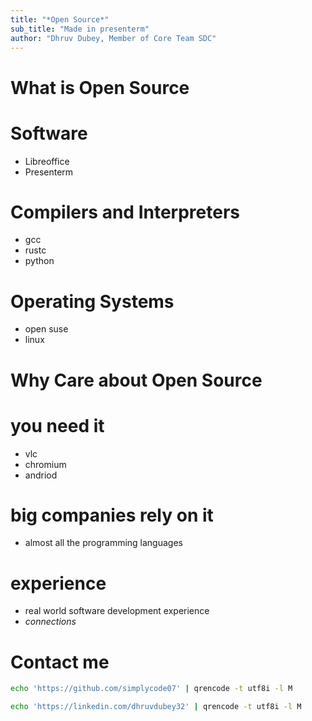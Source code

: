 ```yaml
---
title: "*Open Source*"
sub_title: "Made in presenterm"
author: "Dhruv Dubey, Member of Core Team SDC"
---
```


What is Open Source
===
# Software
- Libreoffice
- Presenterm

# Compilers and Interpreters
- gcc
- rustc
- python

# Operating Systems
- open suse
- linux

<!-- end_slide -->

Why Care about Open Source
===
# you need it
- vlc
- chromium
- andriod

# big companies rely on it
- almost all the programming languages

# experience
- real world software development experience
- *connections*


<!-- end_slide -->

Contact me
===
<!-- column_layout: [1, 1] -->
<!-- column: 0 -->
```bash +exec
echo 'https://github.com/simplycode07' | qrencode -t utf8i -l M

```

<!-- column: 1 -->
```bash +exec
echo 'https://linkedin.com/dhruvdubey32' | qrencode -t utf8i -l M

```
